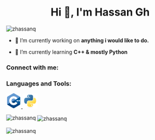 <h1 align="center">Hi 👋, I'm Hassan Gh</h1>
<p align="left"> <img src="https://komarev.com/ghpvc/?username=zhassanq&label=Profile%20views&color=0e75b6&style=flat" alt="zhassanq" /> </p>

- 🔭 I’m currently working on **anything i would like to do.**

- 🌱 I’m currently learning **C++ & mostly Python**

<h3 align="left">Connect with me:</h3>
<p align="left">
</p>

<h3 align="left">Languages and Tools:</h3>
<p align="left"> <a href="https://www.w3schools.com/cpp/" target="_blank" rel="noreferrer"> <img src="https://raw.githubusercontent.com/devicons/devicon/master/icons/cplusplus/cplusplus-original.svg" alt="cplusplus" width="40" height="40"/> </a> <a href="https://www.python.org" target="_blank" rel="noreferrer"> <img src="https://raw.githubusercontent.com/devicons/devicon/master/icons/python/python-original.svg" alt="python" width="40" height="40"/> </a> </p>

<p><img align="left" src="https://github-readme-stats.vercel.app/api/top-langs?username=zhassanq&show_icons=true&locale=en&layout=compact" alt="zhassanq" /></p>

<p>&nbsp;<img align="center" src="https://github-readme-stats.vercel.app/api?username=zhassanq&show_icons=true&locale=en" alt="zhassanq" /></p>

<p><img align="center" src="https://github-readme-streak-stats.herokuapp.com/?user=zhassanq&" alt="zhassanq" /></p>

